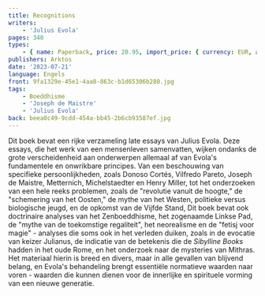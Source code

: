```yaml
---
title: Recognitions
writers:
    - 'Julius Evola'
pages: 340
types:
    - { name: Paperback, price: 20.95, import_price: { currency: EUR, amount: 16.2 }, isbn: 978-1-912079-18-6 }
publishers: Arktos
date: '2023-07-21'
language: Engels
front: 9fa1329e-45e1-4aa8-863c-b1d65306b280.jpg
tags:
    - Boeddhisme
    - 'Joseph de Maistre'
    - 'Julius Evola'
back: beea0c49-9cdd-454a-bb45-2b6cb93587ef.jpg
---
```


Dit boek bevat een rijke verzameling late essays van Julius Evola. Deze essays, die het werk van een mensenleven samenvatten, wijken ondanks de grote verscheidenheid aan onderwerpen allemaal af van Evola's fundamentele en onwrikbare principes. Van een beschouwing van specifieke persoonlijkheden, zoals Donoso Cortés, Vilfredo Pareto, Joseph de Maistre, Metternich, Michelstaedter en Henry Miller, tot het onderzoeken van een hele reeks problemen, zoals de "revolutie vanuit de hoogte," de "schemering van het Oosten," de mythe van het Westen, politieke versus biologische jeugd, en de opkomst van de Vijfde Stand, Dit boek bevat ook doctrinaire analyses van het Zenboeddhisme, het zogenaamde Linkse Pad, de "mythe van de toekomstige regaliteit", het neorealisme en de "fetisj voor magie" - analyses die soms ook in het verleden duiken, zoals in de evocatie van keizer Julianus, de indicatie van de betekenis die de *Sibylline Books* hadden in het oude Rome, en het onderzoek naar de mysteries van Mithras. Het materiaal hierin is breed en divers, maar in alle gevallen van blijvend belang, en Evola's behandeling brengt essentiële normatieve waarden naar voren - waarden die kunnen dienen voor de innerlijke en spirituele vorming van een nieuwe generatie.
